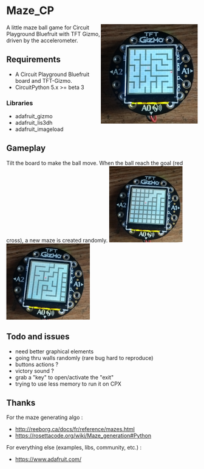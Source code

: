 # Maze_CP
<img src="https://raw.githubusercontent.com/Marius-450/screenshots/master/maze.png" align="right">
A little maze ball game for Circuit Playground Bluefruit with TFT Gizmo, driven by the accelerometer.

## Requirements 

* A Circuit Playground Bluefruit board and TFT-Gizmo.
* CircuitPython 5.x >= beta 3

### Libraries

* adafruit_gizmo
* adafruit_lis3dh
* adafruit_imageload

## Gameplay 

Tilt the board to make the ball move. When the ball reach the goal (red cross), a new maze is created randomly.
<img src="https://raw.githubusercontent.com/Marius-450/screenshots/master/maze_creation1.png" height="200"><img src="https://raw.githubusercontent.com/Marius-450/screenshots/master/maze_creation.png" height="200">

## Todo and issues

* need better graphical elements 
* going thru walls randomly (rare bug hard to reproduce)
* buttons actions ? 
* victory sound ?
* grab a "key" to open/activate the "exit"
* trying to use less memory to run it on CPX

## Thanks

For the maze generating algo :
* http://reeborg.ca/docs/fr/reference/mazes.html
* https://rosettacode.org/wiki/Maze_generation#Python

For everything else (examples, libs, community, etc.) :
* https://www.adafruit.com/

